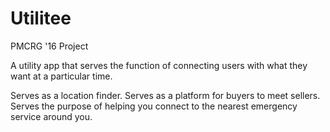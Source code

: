 # Utilitee
PMCRG '16 Project

A utility app that serves the function of connecting users with what they want at a particular time.

Serves as a location finder.
Serves as a platform for buyers to meet sellers.
Serves the purpose of helping you connect to the nearest emergency service around you.
